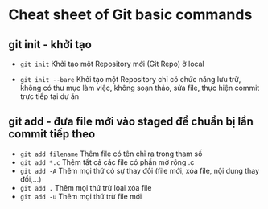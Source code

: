 # Cheat sheet of Git basic commands
## git init - khởi tạo
- `git init` Khởi tạo một Repository mới (Git Repo) ở local

- `git init --bare` Khởi tạo một Repository chỉ có chức năng lưu trữ, không có thư mục làm việc, không soạn thảo, sửa file, thực hiện commit trực tiếp tại dự án
## git add - đưa file mới vào staged để chuẩn bị lần commit tiếp theo
- `git add filename` Thêm file có tên chỉ ra trong tham số
- `git add *.c` Thêm tất cả các file có phần mở rộng .c
- `git add -A` Thêm mọi thứ có sự thay đổi (file mới, xóa file, nội dung thay đổi,...)
- `git add .` Thêm mọi thứ trừ loại xóa file
- `git add -u` Thêm mọi thứ trừ file mới

